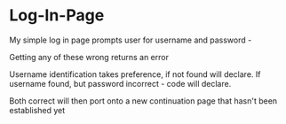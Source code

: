 # Log-In-Page
My simple log in page prompts user for username and password - 

Getting any of these wrong returns an error

Username identification takes preference, if not found will declare.
If username found, but password incorrect - code will declare.

Both correct will then port onto a new continuation page that hasn't been established yet 
